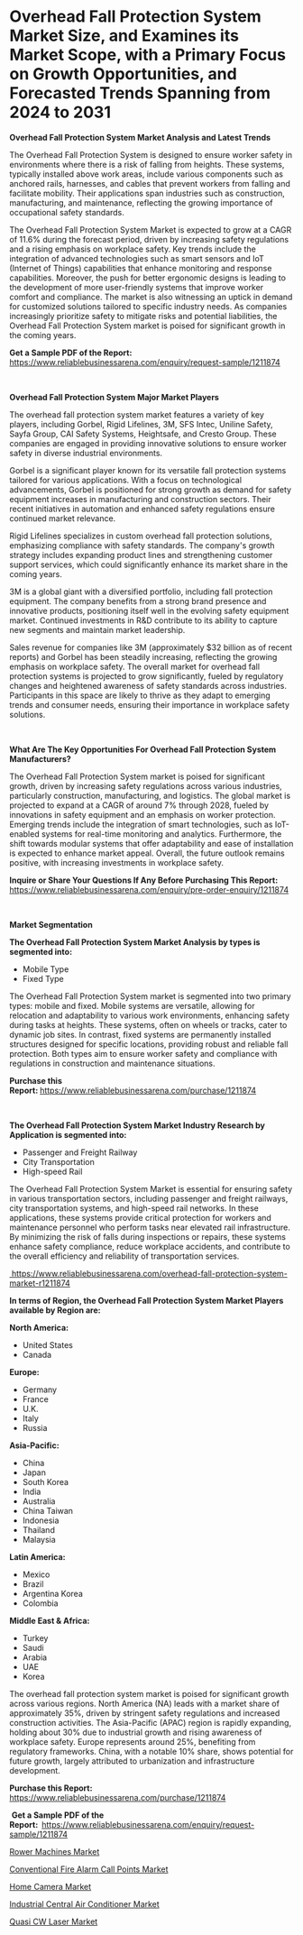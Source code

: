 <p><h1>Overhead Fall Protection System Market Size, and Examines its Market Scope, with a Primary Focus on Growth Opportunities, and Forecasted Trends Spanning from 2024 to 2031</h1></p><p><strong>Overhead Fall Protection System Market Analysis and Latest Trends</strong></p>
<p><p>The Overhead Fall Protection System is designed to ensure worker safety in environments where there is a risk of falling from heights. These systems, typically installed above work areas, include various components such as anchored rails, harnesses, and cables that prevent workers from falling and facilitate mobility. Their applications span industries such as construction, manufacturing, and maintenance, reflecting the growing importance of occupational safety standards.</p><p>The Overhead Fall Protection System Market is expected to grow at a CAGR of 11.6% during the forecast period, driven by increasing safety regulations and a rising emphasis on workplace safety. Key trends include the integration of advanced technologies such as smart sensors and IoT (Internet of Things) capabilities that enhance monitoring and response capabilities. Moreover, the push for better ergonomic designs is leading to the development of more user-friendly systems that improve worker comfort and compliance. The market is also witnessing an uptick in demand for customized solutions tailored to specific industry needs. As companies increasingly prioritize safety to mitigate risks and potential liabilities, the Overhead Fall Protection System market is poised for significant growth in the coming years.</p></p>
<p><strong>Get a Sample PDF of the Report:&nbsp;</strong> <a href="https://www.reliablebusinessarena.com/enquiry/request-sample/1211874?utm_campaign=1286&utm_medium=2&utm_source=Github&utm_content=ia&utm_term=06102024&utm_id=overhead-fall-protection-system">https://www.reliablebusinessarena.com/enquiry/request-sample/1211874</a></p>
<p>&nbsp;</p>
<p><strong>Overhead Fall Protection System Major Market Players</strong></p>
<p><p>The overhead fall protection system market features a variety of key players, including Gorbel, Rigid Lifelines, 3M, SFS Intec, Uniline Safety, Sayfa Group, CAI Safety Systems, Heightsafe, and Cresto Group. These companies are engaged in providing innovative solutions to ensure worker safety in diverse industrial environments.</p><p>Gorbel is a significant player known for its versatile fall protection systems tailored for various applications. With a focus on technological advancements, Gorbel is positioned for strong growth as demand for safety equipment increases in manufacturing and construction sectors. Their recent initiatives in automation and enhanced safety regulations ensure continued market relevance.</p><p>Rigid Lifelines specializes in custom overhead fall protection solutions, emphasizing compliance with safety standards. The company's growth strategy includes expanding product lines and strengthening customer support services, which could significantly enhance its market share in the coming years.</p><p>3M is a global giant with a diversified portfolio, including fall protection equipment. The company benefits from a strong brand presence and innovative products, positioning itself well in the evolving safety equipment market. Continued investments in R&D contribute to its ability to capture new segments and maintain market leadership.</p><p>Sales revenue for companies like 3M (approximately $32 billion as of recent reports) and Gorbel has been steadily increasing, reflecting the growing emphasis on workplace safety. The overall market for overhead fall protection systems is projected to grow significantly, fueled by regulatory changes and heightened awareness of safety standards across industries. Participants in this space are likely to thrive as they adapt to emerging trends and consumer needs, ensuring their importance in workplace safety solutions.</p></p>
<p>&nbsp;</p>
<p><strong>What Are The Key Opportunities For Overhead Fall Protection System Manufacturers?</strong></p>
<p><p>The Overhead Fall Protection System market is poised for significant growth, driven by increasing safety regulations across various industries, particularly construction, manufacturing, and logistics. The global market is projected to expand at a CAGR of around 7% through 2028, fueled by innovations in safety equipment and an emphasis on worker protection. Emerging trends include the integration of smart technologies, such as IoT-enabled systems for real-time monitoring and analytics. Furthermore, the shift towards modular systems that offer adaptability and ease of installation is expected to enhance market appeal. Overall, the future outlook remains positive, with increasing investments in workplace safety.</p></p>
<p><strong>Inquire or Share Your Questions If Any Before Purchasing This Report:</strong> <a href="https://www.reliablebusinessarena.com/enquiry/pre-order-enquiry/1211874?utm_campaign=1286&utm_medium=2&utm_source=Github&utm_content=ia&utm_term=06102024&utm_id=overhead-fall-protection-system">https://www.reliablebusinessarena.com/enquiry/pre-order-enquiry/1211874</a></p>
<p>&nbsp;</p>
<p><strong>Market Segmentation</strong></p>
<p><strong>The Overhead Fall Protection System Market Analysis by types is segmented into:</strong></p>
<p><ul><li>Mobile Type</li><li>Fixed Type</li></ul></p>
<p><p>The Overhead Fall Protection System market is segmented into two primary types: mobile and fixed. Mobile systems are versatile, allowing for relocation and adaptability to various work environments, enhancing safety during tasks at heights. These systems, often on wheels or tracks, cater to dynamic job sites. In contrast, fixed systems are permanently installed structures designed for specific locations, providing robust and reliable fall protection. Both types aim to ensure worker safety and compliance with regulations in construction and maintenance situations.</p></p>
<p><strong>Purchase this Report:&nbsp;</strong><a href="https://www.reliablebusinessarena.com/purchase/1211874?utm_campaign=1286&utm_medium=2&utm_source=Github&utm_content=ia&utm_term=06102024&utm_id=overhead-fall-protection-system">https://www.reliablebusinessarena.com/purchase/1211874</a></p>
<p>&nbsp;</p>
<p><strong>The Overhead Fall Protection System Market Industry Research by Application is segmented into:</strong></p>
<p><ul><li>Passenger and Freight Railway</li><li>City Transportation</li><li>High-speed Rail</li></ul></p>
<p><p>The Overhead Fall Protection System Market is essential for ensuring safety in various transportation sectors, including passenger and freight railways, city transportation systems, and high-speed rail networks. In these applications, these systems provide critical protection for workers and maintenance personnel who perform tasks near elevated rail infrastructure. By minimizing the risk of falls during inspections or repairs, these systems enhance safety compliance, reduce workplace accidents, and contribute to the overall efficiency and reliability of transportation services.</p></p>
<p><a href="https://www.reliablebusinessarena.com/overhead-fall-protection-system-market-r1211874?utm_campaign=1286&utm_medium=2&utm_source=Github&utm_content=ia&utm_term=06102024&utm_id=overhead-fall-protection-system">&nbsp;https://www.reliablebusinessarena.com/overhead-fall-protection-system-market-r1211874</a></p>
<p><strong>In terms of Region, the Overhead Fall Protection System Market Players available by Region are:</strong></p>
<p>
    <p> <strong> North America: </strong>
        <ul>
            <li>United States</li>
            <li>Canada</li>
        </ul>
        </p> 
    <p> <strong> Europe: </strong>
        <ul>
            <li>Germany</li>
            <li>France</li>
            <li>U.K.</li>
            <li>Italy</li>
            <li>Russia</li>
        </ul>
        </p> 
    <p> <strong> Asia-Pacific: </strong>
        <ul>
            <li>China</li>
            <li>Japan</li>
            <li>South Korea</li>
            <li>India</li>
            <li>Australia</li>
            <li>China Taiwan</li>
            <li>Indonesia</li>
            <li>Thailand</li>
            <li>Malaysia</li>
        </ul>
        </p> 
    <p> <strong> Latin America: </strong>
        <ul>
            <li>Mexico</li>
            <li>Brazil</li>
            <li>Argentina Korea</li>
            <li>Colombia</li>
        </ul>
        </p> 
    <p> <strong> Middle East & Africa: </strong>
        <ul>
            <li>Turkey</li>
            <li>Saudi</li>
            <li>Arabia</li>
            <li>UAE</li>
            <li>Korea</li>
        </ul>
    </p>
    </p>
<p><p>The overhead fall protection system market is poised for significant growth across various regions. North America (NA) leads with a market share of approximately 35%, driven by stringent safety regulations and increased construction activities. The Asia-Pacific (APAC) region is rapidly expanding, holding about 30% due to industrial growth and rising awareness of workplace safety. Europe represents around 25%, benefiting from regulatory frameworks. China, with a notable 10% share, shows potential for future growth, largely attributed to urbanization and infrastructure development.</p></p>
<p><strong>Purchase this Report: </strong><a href="https://www.reliablebusinessarena.com/purchase/1211874?utm_campaign=1286&utm_medium=2&utm_source=Github&utm_content=ia&utm_term=06102024&utm_id=overhead-fall-protection-system">https://www.reliablebusinessarena.com/purchase/1211874</a></p>
<p>&nbsp;<strong>Get a Sample PDF of the Report:&nbsp;&nbsp;</strong><a href="https://www.reliablebusinessarena.com/enquiry/request-sample/1211874?utm_campaign=1286&utm_medium=2&utm_source=Github&utm_content=ia&utm_term=06102024&utm_id=overhead-fall-protection-system">https://www.reliablebusinessarena.com/enquiry/request-sample/1211874</a></p>
<p><strong></strong></p>
<p><p><a href="https://www.linkedin.com/pulse/strategic-roadmap-success-global-rower-machines-market-analysis-y5whe?utm_campaign=1286&utm_medium=2&utm_source=Github&utm_content=ia&utm_term=06102024&utm_id=overhead-fall-protection-system">Rower Machines Market</a></p><p><a href="https://issuu.com/reportprime-2/docs/conventional-fire-alarm-call-points_be6e42035bef8b?utm_campaign=1286&utm_medium=2&utm_source=Github&utm_content=ia&utm_term=06102024&utm_id=overhead-fall-protection-system">Conventional Fire Alarm Call Points Market</a></p><p><a href="https://www.linkedin.com/pulse/booming-home-camera-market-sector-analysis-growth-projections-m8ytc?utm_campaign=1286&utm_medium=2&utm_source=Github&utm_content=ia&utm_term=06102024&utm_id=overhead-fall-protection-system">Home Camera Market</a></p><p><a href="https://www.linkedin.com/pulse/global-industrial-central-air-conditioner-market-trends-analysis-b9kxe?utm_campaign=1286&utm_medium=2&utm_source=Github&utm_content=ia&utm_term=06102024&utm_id=overhead-fall-protection-system">Industrial Central Air Conditioner Market</a></p><p><a href="https://www.linkedin.com/pulse/analyzing-quasi-cw-laser-market-dynamics-growth-drivers-h2e6e?utm_campaign=1286&utm_medium=2&utm_source=Github&utm_content=ia&utm_term=06102024&utm_id=overhead-fall-protection-system">Quasi CW Laser Market</a></p></p>